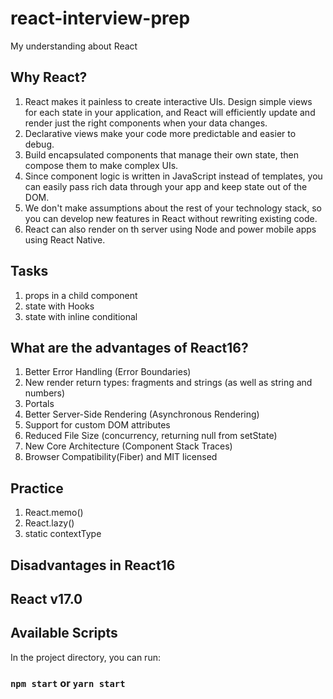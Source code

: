 # react-interview-prep

My understanding about React

## Why React?

1. React makes it painless to create interactive UIs. Design simple views for each state in your application, and React will efficiently update and render just the right components when your data changes.
2. Declarative views make your code more predictable and easier to debug.
3. Build encapsulated components that manage their own state, then compose them to make complex UIs.
4. Since component logic is written in JavaScript instead of templates, you can easily pass rich data through your app and keep state out of the DOM.
5. We don't make assumptions about the rest of your technology stack, so you can develop new features in React without rewriting existing code.
6. React can also render on th server using Node and power mobile apps using React Native.

## Tasks

1. props in a child component
2. state with Hooks
3. state with inline conditional

## What are the advantages of React16?

1. Better Error Handling (Error Boundaries)
2. New render return types: fragments and strings (as well as string and numbers)
3. Portals
4. Better Server-Side Rendering (Asynchronous Rendering)
5. Support for custom DOM attributes
6. Reduced File Size (concurrency, returning null from setState)
7. New Core Architecture (Component Stack Traces)
8. Browser Compatibility(Fiber) and MIT licensed

## Practice

1. React.memo()
2. React.lazy()
3. static contextType

## Disadvantages in React16

## React v17.0

## Available Scripts

In the project directory, you can run:

### `npm start` or `yarn start`

